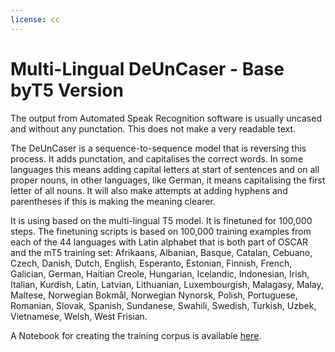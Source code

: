 ```yaml
---
license: cc
---
```

# Multi-Lingual DeUnCaser - Base byT5 Version
The output from Automated Speak Recognition software is usually uncased and without any punctation. This does not make a very readable text.

The DeUnCaser is a sequence-to-sequence model that is reversing this process. It adds punctation, and capitalises the correct words. In some languages this means adding capital letters at start of sentences and on all proper nouns, in other languages, like German, it means capitalising the first letter of all nouns. It will also make attempts at adding hyphens and parentheses if this is making the meaning clearer.

It is using based on the multi-lingual T5 model. It is finetuned for 100,000 steps. The finetuning scripts is based on 100,000 training examples from each of the 44 languages with Latin alphabet that is both part of OSCAR and the mT5 training set: Afrikaans, Albanian, Basque, Catalan, Cebuano, Czech, Danish, Dutch, English, Esperanto, Estonian, Finnish, French, Galician, German, Haitian Creole, Hungarian, Icelandic, Indonesian, Irish, Italian, Kurdish, Latin, Latvian, Lithuanian, Luxembourgish, Malagasy, Malay, Maltese, Norwegian Bokmål, Norwegian Nynorsk, Polish, Portuguese, Romanian, Slovak, Spanish, Sundanese, Swahili, Swedish, Turkish, Uzbek, Vietnamese, Welsh, West Frisian.

A Notebook for creating the training corpus is available [here](https://colab.research.google.com/drive/1bkH94z-0wIQP8Pz0qXFndhoQsokU-78x?usp=sharing).






